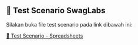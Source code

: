 ## 📄 Test Scenario SwagLabs

Silakan buka file test scenario pada link dibawah ini:

[🔗 Test Scenario - Spreadsheets](https://docs.google.com/spreadsheets/d/16fz0M4VyQ2TN7Dl4WzCILs-A-de5KKUtIMBrmWeMuQY/edit?hl=id&gid=1059802110#gid=1059802110)
